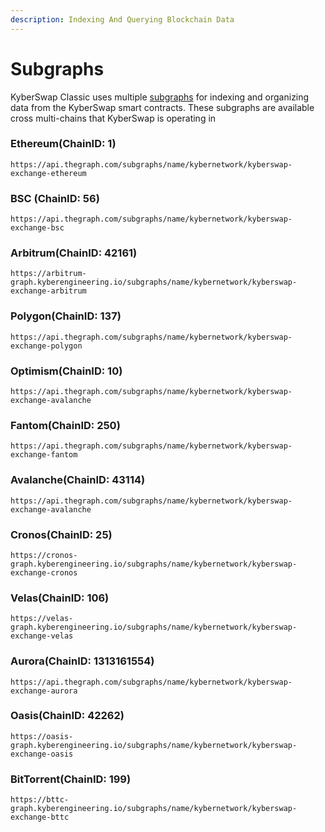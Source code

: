 ```yaml
---
description: Indexing And Querying Blockchain Data
---
```


# Subgraphs

KyberSwap Classic uses multiple [subgraphs](https://thegraph.com/docs/about/introduction#what-the-graph-is) for indexing and organizing data from the KyberSwap smart contracts. These subgraphs are available cross multi-chains that KyberSwap is operating in

### Ethereum[​](https://docs.kyberswap.com/Classic/reference/subgraph-data#ethereum) (ChainID: 1) <a href="#ethereum" id="ethereum"></a>

```
https://api.thegraph.com/subgraphs/name/kybernetwork/kyberswap-exchange-ethereum
```

### BSC (ChainID: 56) <a href="#bsc" id="bsc"></a>

```
https://api.thegraph.com/subgraphs/name/kybernetwork/kyberswap-exchange-bsc
```

### Arbitrum[​](https://docs.kyberswap.com/Classic/reference/subgraph-data#arbitrum) (ChainID: 42161) <a href="#arbitrum" id="arbitrum"></a>

```
https://arbitrum-graph.kyberengineering.io/subgraphs/name/kybernetwork/kyberswap-exchange-arbitrum
```

### Polygon[​](https://docs.kyberswap.com/Classic/reference/subgraph-data#polygon) (ChainID: 137) <a href="#polygon" id="polygon"></a>

```
https://api.thegraph.com/subgraphs/name/kybernetwork/kyberswap-exchange-polygon 
```

### Optimism[​](https://docs.kyberswap.com/Classic/reference/subgraph-data#optimism) (ChainID: 10) <a href="#optimism" id="optimism"></a>

```
https://api.thegraph.com/subgraphs/name/kybernetwork/kyberswap-exchange-avalanche
```

### Fantom[​](https://docs.kyberswap.com/Classic/reference/subgraph-data#fantom) (ChainID: 250) <a href="#fantom" id="fantom"></a>

```
https://api.thegraph.com/subgraphs/name/kybernetwork/kyberswap-exchange-fantom
```

### Avalanche[​](https://docs.kyberswap.com/Classic/reference/subgraph-data#avalanche) (ChainID: 43114) <a href="#avalanche" id="avalanche"></a>

```
https://api.thegraph.com/subgraphs/name/kybernetwork/kyberswap-exchange-avalanche
```

### Cronos[​](https://docs.kyberswap.com/Classic/reference/subgraph-data#cronos) (ChainID: 25) <a href="#cronos" id="cronos"></a>

```
https://cronos-graph.kyberengineering.io/subgraphs/name/kybernetwork/kyberswap-exchange-cronos
```

### Velas[​](https://docs.kyberswap.com/Classic/reference/subgraph-data#velas) (ChainID: 106) <a href="#velas" id="velas"></a>

```
https://velas-graph.kyberengineering.io/subgraphs/name/kybernetwork/kyberswap-exchange-velas
```

### Aurora[​](https://docs.kyberswap.com/Classic/reference/subgraph-data#aurora) (ChainID: 1313161554) <a href="#aurora" id="aurora"></a>

```
https://api.thegraph.com/subgraphs/name/kybernetwork/kyberswap-exchange-aurora
```

### Oasis[​](https://docs.kyberswap.com/Classic/reference/subgraph-data#oasis) (ChainID: 42262) <a href="#oasis" id="oasis"></a>

```
https://oasis-graph.kyberengineering.io/subgraphs/name/kybernetwork/kyberswap-exchange-oasis
```

### BitTorrent[​](https://docs.kyberswap.com/Classic/reference/subgraph-data#bittorrent) (ChainID: 199) <a href="#bittorrent" id="bittorrent"></a>

```
https://bttc-graph.kyberengineering.io/subgraphs/name/kybernetwork/kyberswap-exchange-bttc
```
